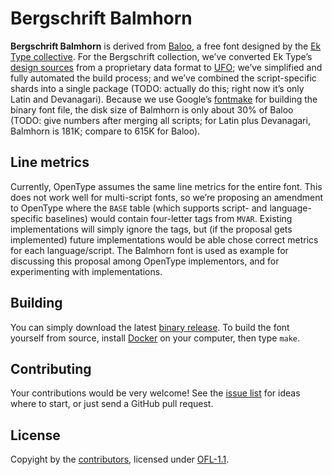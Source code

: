 # Bergschrift Balmhorn

**Bergschrift Balmhorn** is derived from
[Baloo](https://ektype.in/font-family/baloo.html), a free font
designed by the [Ek Type collective](https://ektype.in/). For the
Bergschrift collection, we’ve converted Ek Type’s [design
sources](https://github.com/EkType/Baloo) from a proprietary data
format to [UFO](http://unifiedfontobject.org/); we’ve simplified and
fully automated the build process; and we’ve combined the
script-specific shards into a single package (TODO: actually do this;
right now it’s only Latin and Devanagari).  Because we use Google’s
[fontmake](https://github.com/googlei18n/fontmake) for building the
binary font file, the disk size of Balmhorn is only about 30% of Baloo
(TODO: give numbers after merging all scripts; for Latin plus Devanagari,
Balmhorn is 181K; compare to 615K for Baloo).


## Line metrics

Currently, OpenType assumes the same line metrics for the entire
font. This does not work well for multi-script fonts, so we’re
proposing an amendment to OpenType where the `BASE` table (which
supports script- and language-specific baselines) would contain
four-letter tags from `MVAR`. Existing implementations will simply
ignore the tags, but (if the proposal gets implemented) future
implementations would be able chose correct metrics for each
language/script. The Balmhorn font is used as example for discussing
this proposal among OpenType implementors, and for experimenting
with implementations.


## Building

You can simply download the latest [binary
release](https://github.com/bergschrift/balmhorn/releases).
To build
the font yourself from source, install
[Docker](https://www.docker.com/) on your computer, then type `make`.


## Contributing

Your contributions would be very welcome! See the
[issue list](http://github.com/bergschrift/balmhorn/issues)
for ideas where to start, or just send a GitHub pull request.


## License

Copyight by the [contributors](CONTRIBUTORS.md),
licensed under [OFL-1.1](https://spdx.org/licenses/OFL-1.1.html).
